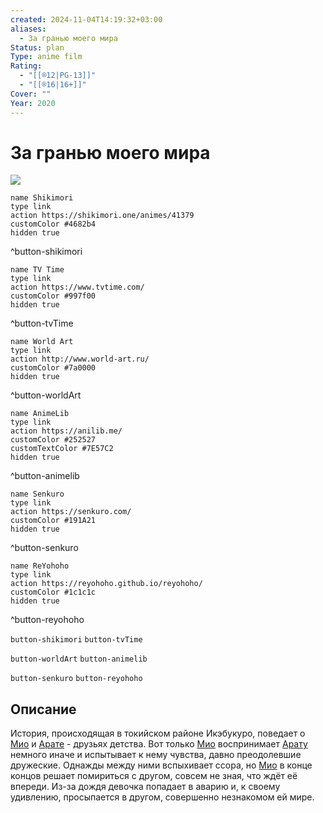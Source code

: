 ```yaml
---
created: 2024-11-04T14:19:32+03:00
aliases:
  - За гранью моего мира
Status: plan
Type: anime film
Rating:
  - "[[®️12|PG-13]]"
  - "[[®️16|16+]]"
Cover: ""
Year: 2020
---
```


# За гранью моего мира

![](https://nyaa.shikimori.one/uploads/poster/animes/41379/b8d75ba9df223aae0c061c4f37e9129a.jpeg)

```button
name Shikimori
type link
action https://shikimori.one/animes/41379
customColor #4682b4
hidden true
```
^button-shikimori

```button
name TV Time
type link
action https://www.tvtime.com/
customColor #997f00
hidden true
```
^button-tvTime

```button
name World Art
type link
action http://www.world-art.ru/
customColor #7a0000
hidden true
```
^button-worldArt

```button
name AnimeLib
type link
action https://anilib.me/
customColor #252527
customTextColor #7E57C2
hidden true
```
^button-animelib

```button
name Senkuro
type link
action https://senkuro.com/
customColor #191A21
hidden true
```
^button-senkuro

```button
name ReYohoho
type link
action https://reyohoho.github.io/reyohoho/
customColor #1c1c1c
hidden true
```
^button-reyohoho

`button-shikimori` `button-tvTime`

`button-worldArt` `button-animelib`

`button-senkuro` `button-reyohoho`

## Описание

История, происходящая в токийском районе Икэбукуро, поведает о [Мио](https://shikimori.one/characters/179037-mio-miyamasu) и [Арате](https://shikimori.one/characters/179038-arata-kishimo) - друзьях детства. Вот только [Мио](https://shikimori.one/characters/179037-mio-miyamasu) воспринимает [Арату](https://shikimori.one/characters/179038-arata-kishimo) немного иначе и испытывает к нему чувства, давно преодолевшие дружеские. Однажды между ними вспыхивает ссора, но [Мио](https://shikimori.one/characters/179037-mio-miyamasu) в конце концов решает помириться с другом, совсем не зная, что ждёт её впереди. Из-за дождя девочка попадает в аварию и, к своему удивлению, просыпается в другом, совершенно незнакомом ей мире.
